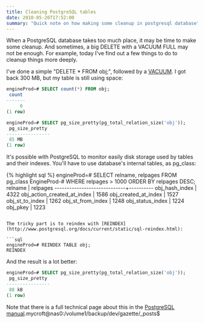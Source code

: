 ```yaml
---
title: Cleaning PostgreSQL tables
date: 2010-05-26T17:52:00
summary: "Quick note on how making some cleanup in postgresql database"
---
```

When a PostgreSQL database takes too much place, it may be time to make some cleanup. And sometimes, a big DELETE with a VACUUM FULL may not be enough. For example, today I've find out a few things to do to cleanup things more deeply.

I've done a simple "DELETE * FROM obj;", followed by a [VACUUM](http://www.postgresql.org/docs/current/static/sql-vacuum.html). I got back 300 MB, but my table is still using space:

```sql
engineProd=# SELECT count(*) FROM obj;
 count
-------
     0
(1 row)

engineProd=# SELECT pg_size_pretty(pg_total_relation_size('obj'));
 pg_size_pretty
----------------
 85 MB
(1 row)
```

It's possible with PostgreSQL to monitor easily disk storage used by tables and their indexes. You'll have to use database's internal tables, as pg_class:

{% highlight sql %}
engineProd=# SELECT relname, relpages FROM pg_class
EngineProd-# WHERE relpages > 1000 ORDER BY relpages DESC;
           relname           | relpages
-----------------------------+----------
 obj_hash_index              |     4322
 obj_action_created_at_index |     1586
 obj_created_at_index        |     1527
 obj_st_to_index             |     1262
 obj_st_from_index           |     1248
 obj_status_index            |     1224
 obj_pkey                    |     1223
```

The tricky part is to reindex with [REINDEX](http://www.postgresql.org/docs/current/static/sql-reindex.html):

```sql
engineProd=# REINDEX TABLE obj;
REINDEX
```

And the result is a lot better:

```sql
engineProd=# SELECT pg_size_pretty(pg_total_relation_size('obj'));
 pg_size_pretty 
----------------
 88 kB
(1 row)
```

Note that there is a full technical page about this in the [PostgreSQL manual](http://www.postgresql.org/docs/current/interactive/disk-usage.html).mycroft@nas0:/volume1/backup/dev/gazette/_posts$ 
